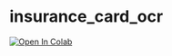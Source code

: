 # insurance_card_ocr


<a target="_blank" href="https://colab.research.google.com/github/gnchau/insurance_card_ocr/blob/main/OCR_ID_extract_info.ipynb">
  <img src="https://colab.research.google.com/assets/colab-badge.svg" alt="Open In Colab"/>
</a>
